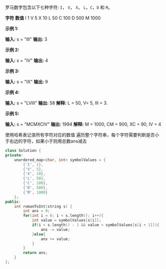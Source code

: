 罗马数字包含以下七种字符: `I`， `V`， `X`， `L`，`C`，`D` 和 `M`。

**字符**          **数值**
I             1
V             5
X             10
L             50
C             100
D             500
M             1000

**示例 1:**

**输入:** s = "III"
**输出:** 3

**示例 2:**

**输入:** s = "IV"
**输出:** 4

**示例 3:**

**输入:** s = "IX"
**输出:** 9

**示例 4:**

**输入:** s = "LVIII"
**输出:** 58
**解释:** L = 50, V= 5, III = 3.

**示例 5:**

**输入:** s = "MCMXCIV"
**输出:** 1994
**解释:** M = 1000, CM = 900, XC = 90, IV = 4 

使用哈希表记录所有字符对应的数值
遍历整个字符串，每个字符需要判断是否小于右边的字符，如果小于则用总数ans减去

```cpp
class Solution {
private:
    unordered_map<char, int> symbolValues = {
        {'I', 1},
        {'V', 5},
        {'X', 10},
        {'L', 50},
        {'C', 100},
        {'D', 500},
        {'M', 1000}        
    };
public:
    int romanToInt(string s) {
        int ans = 0;
        for(int i = 0; i < s.length(); i++){
            int value = symbolValues[s[i]];
            if(i < s.length() - 1 && value < symbolValues[s[i + 1]]){
                ans -= value;
            }else{
                ans += value;
            }
        }
        return ans;
    }
};
```